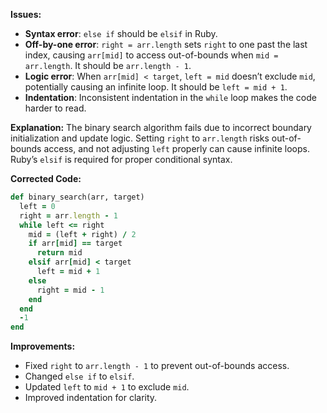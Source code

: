 **Issues:**
- **Syntax error**: `else if` should be `elsif` in Ruby.
- **Off-by-one error**: `right = arr.length` sets `right` to one past the last index, causing `arr[mid]` to access out-of-bounds when `mid = arr.length`. It should be `arr.length - 1`.
- **Logic error**: When `arr[mid] < target`, `left = mid` doesn’t exclude `mid`, potentially causing an infinite loop. It should be `left = mid + 1`.
- **Indentation**: Inconsistent indentation in the `while` loop makes the code harder to read.

**Explanation:**
The binary search algorithm fails due to incorrect boundary initialization and update logic. Setting `right` to `arr.length` risks out-of-bounds access, and not adjusting `left` properly can cause infinite loops. Ruby’s `elsif` is required for proper conditional syntax.

**Corrected Code:**
```ruby
def binary_search(arr, target)
  left = 0
  right = arr.length - 1
  while left <= right
    mid = (left + right) / 2
    if arr[mid] == target
      return mid
    elsif arr[mid] < target
      left = mid + 1
    else
      right = mid - 1
    end
  end
  -1
end
```

**Improvements:**
- Fixed `right` to `arr.length - 1` to prevent out-of-bounds access.
- Changed `else if` to `elsif`.
- Updated `left` to `mid + 1` to exclude `mid`.
- Improved indentation for clarity.
